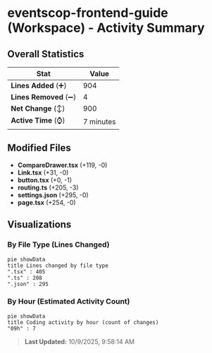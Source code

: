 # eventscop-frontend-guide (Workspace) - Activity Summary 

## Overall Statistics

| Stat                   | Value                                                             |
| ---------------------- | ----------------------------------------------------------------- |
| **Lines Added** (➕)   | 904                                          |
| **Lines Removed** (➖) | 4                                        |
| **Net Change** (↕)    | 900                |
| **Active Time** (⌚)   | 7 minutes |


## Modified Files
- **CompareDrawer.tsx** (+119, -0)
- **Link.tsx** (+31, -0)
- **button.tsx** (+0, -1)
- **routing.ts** (+205, -3)
- **settings.json** (+295, -0)
- **page.tsx** (+254, -0)

## Visualizations

### By File Type (Lines Changed)

```mermaid
pie showData
title Lines changed by file type
".tsx" : 405
".ts" : 208
".json" : 295
```

### By Hour (Estimated Activity Count)

```mermaid
pie showData
title Coding activity by hour (count of changes)
"09h" : 7
```


> **Last Updated:** 10/9/2025, 9:58:14 AM